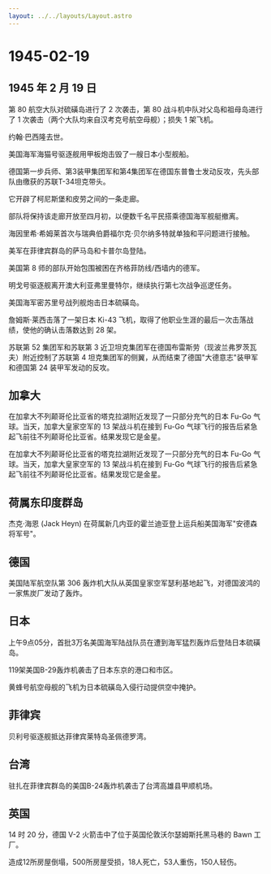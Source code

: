 ```yaml
---
layout: ../../layouts/Layout.astro
---
```


# 1945-02-19

## 1945 年 2 月 19 日

第 80 航空大队对硫磺岛进行了 2 次袭击，第 80
战斗机中队对父岛和祖母岛进行了 1
次袭击（两个大队均来自汉考克号航空母舰）；损失 1 架飞机。

约翰·巴西隆去世。

美国海军海猫号驱逐舰用甲板炮击毁了一艘日本小型舰船。

德国第一步兵师、第3装甲集团军和第4集团军在德国东普鲁士发动反攻，先头部队由缴获的苏联T-34坦克带头。

它开辟了柯尼斯堡和皮劳之间的一条走廊。

部队将保持该走廊开放至四月初，以便数千名平民搭乘德国海军舰艇撤离。

海因里希·希姆莱首次与瑞典伯爵福尔克·贝尔纳多特就单独和平问题进行接触。

美军在菲律宾群岛的萨马岛和卡普尔岛登陆。

美国第 8 师的部队开始包围被困在齐格菲防线/西墙内的德军。

明戈号驱逐舰离开澳大利亚弗里曼特尔，继续执行第七次战争巡逻任务。

美国海军密苏里号战列舰炮击日本硫磺岛。

詹姆斯·莱西击落了一架日本 Ki-43
飞机，取得了他职业生涯的最后一次击落战绩，使他的确认击落数达到 28 架。

苏联第 52 集团军和苏联第 3
近卫坦克集团军在德国布雷斯劳（现波兰弗罗茨瓦夫）附近控制了苏联第 4
坦克集团军的侧翼，从而结束了德国"大德意志"装甲军和德国第 24
装甲军发动的反攻。

## 加拿大

在加拿大不列颠哥伦比亚省的塔克拉湖附近发现了一只部分充气的日本 Fu-Go
气球。当天，加拿大皇家空军的 13 架战斗机在接到 Fu-Go
气球飞行的报告后紧急起飞前往不列颠哥伦比亚省。结果发现它是金星。

在加拿大不列颠哥伦比亚省的塔克拉湖附近发现了一只部分充气的日本 Fu-Go
气球。当天，加拿大皇家空军的 13 架战斗机在接到 Fu-Go
气球飞行的报告后紧急起飞前往不列颠哥伦比亚省。结果发现它是金星。

## 荷属东印度群岛

杰克·海恩 (Jack Heyn)
在荷属新几内亚的霍兰迪亚登上运兵船美国海军"安德森将军号"。

## 德国

美国陆军航空队第 306
轰炸机大队从英国皇家空军瑟利基地起飞，对德国波鸿的一家焦炭厂发动了轰炸。

## 日本

上午9点05分，首批3万名美国海军陆战队员在遭到海军猛烈轰炸后登陆日本硫磺岛。

119架美国B-29轰炸机袭击了日本东京的港口和市区。

黄蜂号航空母舰的飞机为日本硫磺岛入侵行动提供空中掩护。

## 菲律宾

贝利号驱逐舰抵达菲律宾莱特岛圣佩德罗湾。

## 台湾

驻扎在菲律宾群岛的美国B-24轰炸机袭击了台湾高雄县甲顺机场。

## 英国

14 时 20 分，德国 V-2 火箭击中了位于英国伦敦沃尔瑟姆斯托黑马巷的 Bawn
工厂。

造成12所房屋倒塌，500所房屋受损，18人死亡，53人重伤，150人轻伤。